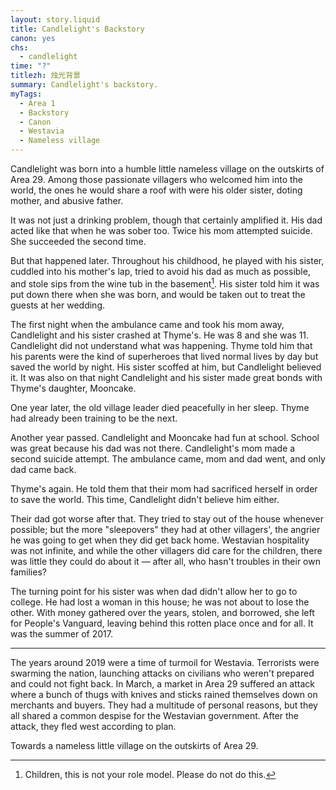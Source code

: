 ```yaml
---
layout: story.liquid
title: Candlelight's Backstory
canon: yes
chs:
  - candlelight
time: "?"
titlezh: 烛光背景
summary: Candlelight's backstory.
myTags:
  - Area 1
  - Backstory
  - Canon
  - Westavia
  - Nameless village
---
```


Candlelight was born into a humble little nameless village on the outskirts of Area 29. Among those passionate villagers who welcomed him into the world, the ones he would share a roof with were his older sister, doting mother, and abusive father.

It was not just a drinking problem, though that certainly amplified it. His dad acted like that when he was sober too. Twice his mom attempted suicide. She succeeded the second time.

But that happened later. Throughout his childhood, he played with his sister, cuddled into his mother's lap, tried to avoid his dad as much as possible, and stole sips from the wine tub in the basement[^1]. His sister told him it was put down there when she was born, and would be taken out to treat the guests at her wedding.

The first night when the ambulance came and took his mom away, Candlelight and his sister crashed at Thyme's. He was 8 and she was 11. Candlelight did not understand what was happening. Thyme told him that his parents were the kind of superheroes that lived normal lives by day but saved the world by night. His sister scoffed at him, but Candlelight believed it. It was also on that night Candlelight and his sister made great bonds with Thyme's daughter, Mooncake.

One year later, the old village leader died peacefully in her sleep. Thyme had already been training to be the next.

Another year passed. Candlelight and Mooncake had fun at school. School was great because his dad was not there. Candlelight's mom made a second suicide attempt. The ambulance came, mom and dad went, and only dad came back.

Thyme's again. He told them that their mom had sacrificed herself in order to save the world. This time, Candlelight didn't believe him either.

Their dad got worse after that. They tried to stay out of the house whenever possible; but the more "sleepovers" they had at other villagers', the angrier he was going to get when they did get back home. Westavian hospitality was not infinite, and while the other villagers did care for the children, there was little they could do about it — after all, who hasn't troubles in their own families?

The turning point for his sister was when dad didn't allow her to go to college. He had lost a woman in this house; he was not about to lose the other. With money gathered over the years, stolen, and borrowed, she left for People's Vanguard, leaving behind this rotten place once and for all. It was the summer of 2017.

---

The years around 2019 were a time of turmoil for Westavia. Terrorists were swarming the nation, launching attacks on civilians who weren't prepared and could not fight back. In March, a market in Area 29 suffered an attack where a bunch of thugs with knives and sticks rained themselves down on merchants and buyers. They had a multitude of personal reasons, but they all shared a common despise for the Westavian government. After the attack, they fled west according to plan.

Towards a nameless little village on the outskirts of Area 29.

[^1]: Children, this is not your role model. Please do not do this.
